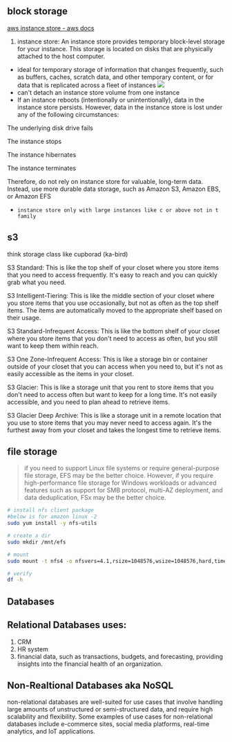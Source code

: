 ## block storage 
[aws instance store - aws docs](https://docs.aws.amazon.com/AWSEC2/latest/UserGuide/InstanceStorage.html)
1. instance store: An instance store provides temporary block-level storage for your instance. This storage is located on disks that are physically attached to the host computer.
-  ideal for temporary storage of information that changes frequently, such as buffers, caches, scratch data, and other temporary content, or for data that is replicated across a fleet of instances
![](https://docs.aws.amazon.com/images/AWSEC2/latest/UserGuide/images/instance_storage.png)
- can't detach an instance store volume from one instance 
- If an instance reboots (intentionally or unintentionally), data in the instance store persists. However, data in the instance store is lost under any of the following circumstances:

The underlying disk drive fails

The instance stops

The instance hibernates

The instance terminates

Therefore, do not rely on instance store for valuable, long-term data. Instead, use more durable data storage, such as Amazon S3, Amazon EBS, or Amazon EFS

- `instance store only with large instances like c or above not in t family`

## s3
think storage class like cupborad (ka-bird)

S3 Standard: This is like the top shelf of your closet where you store items that you need to access frequently. It's easy to reach and you can quickly grab what you need.

S3 Intelligent-Tiering: This is like the middle section of your closet where you store items that you use occasionally, but not as often as the top shelf items. The items are automatically moved to the appropriate shelf based on their usage.

S3 Standard-Infrequent Access: This is like the bottom shelf of your closet where you store items that you don't need to access as often, but you still want to keep them within reach.

S3 One Zone-Infrequent Access: This is like a storage bin or container outside of your closet that you can access when you need to, but it's not as easily accessible as the items in your closet.

S3 Glacier: This is like a storage unit that you rent to store items that you don't need to access often but want to keep for a long time. It's not easily accessible, and you need to plan ahead to retrieve items.

S3 Glacier Deep Archive: This is like a storage unit in a remote location that you use to store items that you may never need to access again. It's the furthest away from your closet and takes the longest time to retrieve items.

## file storage 
> if you need to support Linux file systems or require general-purpose file storage, EFS may be the better choice. However, if you require high-performance file storage for Windows workloads or advanced features such as support for SMB protocol, multi-AZ deployment, and data deduplication, FSx may be the better choice.

```sh
# install nfs client package 
#below is for amazon linux -2
sudo yum install -y nfs-utils

# create a dir 
sudo mkdir /mnt/efs

# mount 
sudo mount -t nfs4 -o nfsvers=4.1,rsize=1048576,wsize=1048576,hard,timeo=600,retrans=2 <EFS_DNS_NAME>:/ /mnt/efs

# verify
df -h
```

## Databases

## Relational Databases uses:
1. CRM 
2. HR system
3. financial data, such as transactions, budgets, and forecasting, providing insights into the financial health of an organization.

## Non-Realtional Databases aka NoSQL
 non-relational databases are well-suited for use cases that involve handling large amounts of unstructured or semi-structured data, and require high scalability and flexibility. Some examples of use cases for non-relational databases include e-commerce sites, social media platforms, real-time analytics, and IoT applications.




